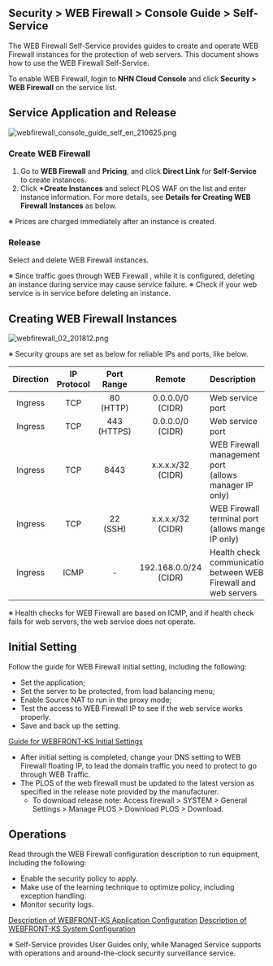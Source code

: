 ## Security > WEB Firewall > Console Guide > Self-Service

The WEB Firewall Self-Service provides guides to create and operate  WEB Firewall instances for the protection of web servers. 
This document shows how to use the WEB Firewall Self-Service. 

To enable WEB Firewall, login to **NHN Cloud Console** and click **Security > WEB Firewall** on the service list. 

## Service Application and Release 

![webfirewall_console_guide_self_en_210625.png](https://static.toastoven.net/prod_web_firewall/webfirewall_console_guide_self_en_210625.png)

### Create WEB Firewall 

1. Go to **WEB Firewall** and **Pricing**, and click **Direct Link** for **Self-Service** to create instances. 
2. Click **+Create Instances** and select PLOS WAF on the list and enter instance information. For more details, see **Details for Creating WEB Firewall Instances** as below. 

※ Prices are charged immediately after an instance is created. 

### Release 

Select and delete WEB Firewall instances. 

※ Since traffic goes through WEB Firewall , while it is configured, deleting an instance during service may cause service failure. 
※ Check if your web service is in service before deleting an instance. 

## Creating WEB Firewall Instances 

![webfirewall_02_201812.png](https://static.toastoven.net/prod_web_firewall/webfirewall_02_201812.png)

※ Security groups are set as below for reliable IPs and ports, like below.  

| Direction | IP Protocol | Port Range | Remote | Description |
| :-------: | :-----: | :---: | :---: | :--- |
| Ingress | TCP | 80 (HTTP) | 0.0.0.0/0 (CIDR) | Web service port |
| Ingress | TCP | 443 (HTTPS) | 0.0.0.0/0 (CIDR) | Web service port |
| Ingress | TCP | 8443 | x.x.x.x/32 (CIDR) | WEB Firewall management port <br />(allows manager IP only) |
| Ingress | TCP | 22 (SSH) | x.x.x.x/32 (CIDR) | WEB Firewall terminal port<br />(allows manger IP only) |
| Ingress | ICMP | - | 192.168.0.0/24 (CIDR) | Health check communication between WEB Firewall and web servers |

※ Health checks for WEB Firewall are based on ICMP, and if health check fails for web servers, the web service does not operate.    

## Initial Setting 

Follow the guide for WEB Firewall initial setting, including the following: 

* Set the application; 
* Set the server to be protected, from load balancing menu; 
* Enable Source NAT to run in the proxy mode;
* Test the access to WEB Firewall IP to see if the web service works properly. 
* Save and back up the setting. 

[Guide for WEBFRONT-KS Initial Settings](http://static.toastoven.net/prod_web_firewall/WEBFRONT-KS_초기%20설정%20가이드.pptx)
* After initial setting is completed, change your DNS setting to WEB Firewall floating IP, to lead the domain traffic you need to protect to go through WEB Traffic. 
* The PLOS of the web firewall must be updated to the latest version as specified in the release note provided by the manufacturer.
  * To download release note: Access firewall > SYSTEM > General Settings > Manage PLOS > Download PLOS > Download.

## Operations 

Read through the WEB Firewall configuration description to run equipment, including the following: 

* Enable the security policy to apply. 
* Make use of the learning technique to optimize policy, including exception handling.  
* Monitor security logs. 

[Description of WEBFRONT-KS Application Configuration](http://static.toastoven.net/prod_web_firewall/WEBFRONT-KS_애플리케이션%20구성%20설명서.pdf)
[Description of WEBFRONT-KS System Configuration](http://static.toastoven.net/prod_web_firewall/WEBFRONT-KS_시스템%20구성%20설명서.pdf)

※ Self-Service provides User Guides only, while Managed Service supports with operations and around-the-clock security surveillance service.    
